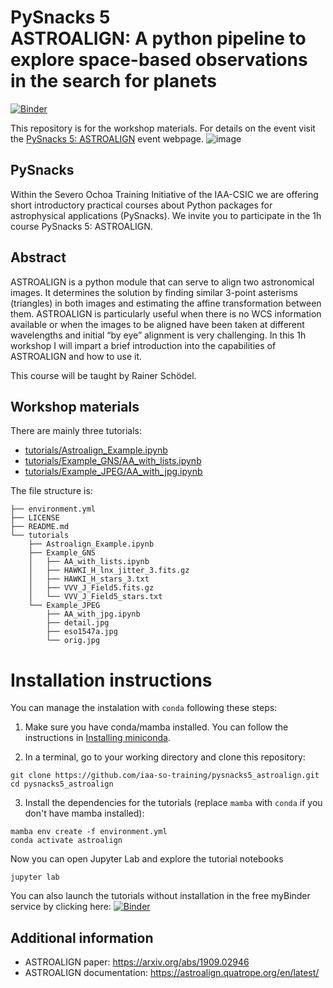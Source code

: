 # PySnacks 5<br> ASTROALIGN: A python pipeline to explore space-based observations in the search for planets
[![Binder](https://mybinder.org/badge_logo.svg)](https://mybinder.org/v2/gh/iaa-so-training/pysnacks5_astroalign/HEAD)


This repository is for the workshop materials. For details on the event visit the [PySnacks 5: ASTROALIGN](https://indico.iaa.csic.es/event/8/) event webpage.
![image](https://github.com/iaa-so-training/pysnacks5_astroalign/assets/1053066/da43ad82-77aa-4c8a-9363-40b4a0d43214)

## PySnacks
Within the  Severo Ochoa Training Initiative of the IAA-CSIC we are offering short introductory practical courses about Python packages for astrophysical applications (PySnacks). We invite you to participate in the 1h course PySnacks 5: ASTROALIGN.

 
## Abstract
ASTROALIGN is a python module that can serve to align two astronomical images. It determines the solution  by finding similar 3-point asterisms (triangles) in both images and estimating the affine transformation between them. ASTROALIGN is particularly useful when there is no WCS information available or when the images to be aligned have been taken at different wavelengths and initial “by eye” alignment is very challenging. In this 1h workshop I will impart  a brief  introduction into the capabilities of ASTROALIGN and how to use it.
 
This course will be taught by Rainer Schödel. 

## Workshop materials
There are mainly three tutorials:

- [tutorials/Astroalign_Example.ipynb](tutorials/Astroalign_Example.ipynb)
- [tutorials/Example_GNS/AA_with_lists.ipynb](tutorials/Example_GNS/AA_with_lists.ipynb)
- [tutorials/Example_JPEG/AA_with_jpg.ipynb](tutorials/Example_JPEG/AA_with_jpg.ipynb)

The file structure is:
```
├── environment.yml
├── LICENSE
├── README.md
└── tutorials
    ├── Astroalign_Example.ipynb
    ├── Example_GNS
    │   ├── AA_with_lists.ipynb
    │   ├── HAWKI_H_lnx_jitter_3.fits.gz
    │   ├── HAWKI_H_stars_3.txt
    │   ├── VVV_J_Field5.fits.gz
    │   └── VVV_J_Field5_stars.txt
    └── Example_JPEG
        ├── AA_with_jpg.ipynb
        ├── detail.jpg
        ├── eso1547a.jpg
        └── orig.jpg
```

# Installation instructions
You can manage the instalation with `conda` following these steps:

1. Make sure you have conda/mamba installed. You can follow the instructions in [Installing miniconda](https://droplets-spsrc.readthedocs.io/conda/#installing-miniconda).

2. In a terminal, go to your working directory and clone this repository:

```
git clone https://github.com/iaa-so-training/pysnacks5_astroalign.git
cd pysnacks5_astroalign
```

3. Install the dependencies for the tutorials (replace `mamba` with `conda` if you don't have mamba installed):
```
mamba env create -f environment.yml
conda activate astroalign
```

Now you can open Jupyter Lab and explore the tutorial notebooks

```
jupyter lab
```

You can also launch the tutorials without installation in the free myBinder service by clicking here: [![Binder](https://mybinder.org/badge_logo.svg)](https://mybinder.org/v2/gh/iaa-so-training/pysnacks5_astroalign/HEAD)

## Additional information
 - ASTROALIGN paper: https://arxiv.org/abs/1909.02946
 - ASTROALIGN documentation: https://astroalign.quatrope.org/en/latest/  
